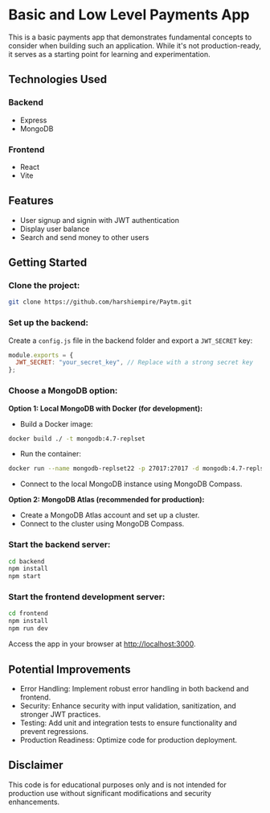 # Basic and Low Level Payments App

This is a basic payments app that demonstrates fundamental concepts to consider when building such an application. While it's not production-ready, it serves as a starting point for learning and experimentation.

## Technologies Used

### Backend
- Express
- MongoDB

### Frontend
- React
- Vite

## Features

- User signup and signin with JWT authentication
- Display user balance
- Search and send money to other users

## Getting Started

### Clone the project:

```bash
git clone https://github.com/harshiempire/Paytm.git
```

### Set up the backend:

Create a `config.js` file in the backend folder and export a `JWT_SECRET` key:

```javascript
module.exports = {
  JWT_SECRET: "your_secret_key", // Replace with a strong secret key
};
```

### Choose a MongoDB option:

**Option 1: Local MongoDB with Docker (for development):**

- Build a Docker image:

```bash
docker build ./ -t mongodb:4.7-replset
```

- Run the container:

```bash
docker run --name mongodb-replset22 -p 27017:27017 -d mongodb:4.7-replset
```

- Connect to the local MongoDB instance using MongoDB Compass.

**Option 2: MongoDB Atlas (recommended for production):**

- Create a MongoDB Atlas account and set up a cluster.
- Connect to the cluster using MongoDB Compass.

### Start the backend server:

```bash
cd backend
npm install
npm start
```

### Start the frontend development server:

```bash
cd frontend
npm install
npm run dev
```

Access the app in your browser at [http://localhost:3000](http://localhost:3000).

## Potential Improvements

- Error Handling: Implement robust error handling in both backend and frontend.
- Security: Enhance security with input validation, sanitization, and stronger JWT practices.
- Testing: Add unit and integration tests to ensure functionality and prevent regressions.
- Production Readiness: Optimize code for production deployment.

## Disclaimer

This code is for educational purposes only and is not intended for production use without significant modifications and security enhancements.
```
